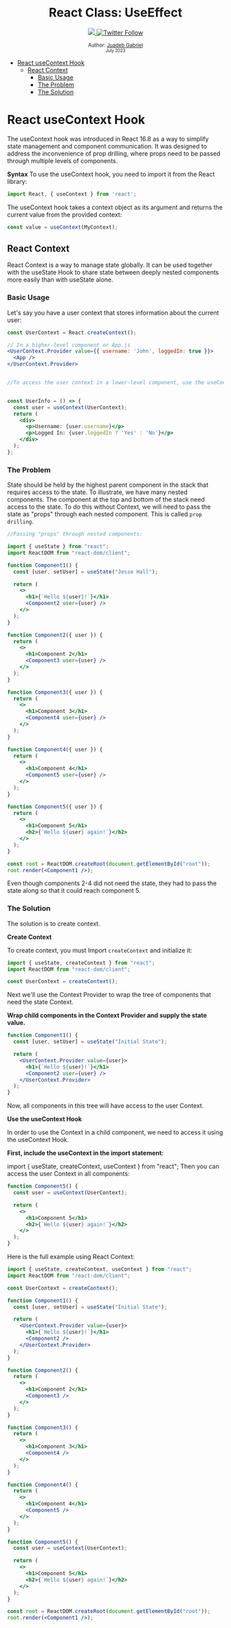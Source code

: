 <div align="center">
  <h1> React Class: UseEffect</h1>
  <a class="header-badge" target="_blank" href="https://www.linkedin.com/in/juadebade/">
  <img src="https://img.shields.io/badge/style--5eba00.svg?label=LinkedIn&logo=linkedin&style=social">
  </a>
  <a class="header-badge" target="_blank" href="https://twitter.com/Juadeb1">
  <img alt="Twitter Follow" src="https://img.shields.io/twitter/follow/Juadeb1?style=social">
  </a>

<sub>Author:
<a href="https://www.linkedin.com/in/juadebade/" target="_blank">Juadeb Gabriel</a><br>
<small> July 2023</small>
</sub>

</div>

- [React useContext Hook](#react-usecontext-hook)
  - [React Context](#react-context)
    - [Basic Usage](#basic-usage)
    - [The Problem](#the-problem)
    - [The Solution](#the-solution)

# React useContext Hook

The useContext hook was introduced in React 16.8 as a way to simplify state management and component communication. It was designed to address the inconvenience of prop drilling, where props need to be passed through multiple levels of components.

**Syntax**
To use the useContext hook, you need to import it from the React library:

```jsx
import React, { useContext } from 'react';
```

The useContext hook takes a context object as its argument and returns the current value from the provided context:

```jsx
const value = useContext(MyContext);
```

## React Context

React Context is a way to manage state globally. It can be used together with the useState Hook to share state between deeply nested components more easily than with useState alone.

### Basic Usage

Let's say you have a user context that stores information about the current user:

```jsx
const UserContext = React.createContext();

// In a higher-level component or App.js
<UserContext.Provider value={{ username: 'John', loggedIn: true }}>
  <App />
</UserContext.Provider>


//To access the user context in a lower-level component, use the useContext hook:


const UserInfo = () => {
  const user = useContext(UserContext);
  return (
    <div>
      <p>Username: {user.username}</p>
      <p>Logged In: {user.loggedIn ? 'Yes' : 'No'}</p>
    </div>
  );
};
```

### The Problem

State should be held by the highest parent component in the stack that requires access to the state. To illustrate, we have many nested components. The component at the top and bottom of the stack need access to the state. To do this without Context, we will need to pass the state as "props" through each nested component. This is called `prop drilling`.

```jsx
//Passing "props" through nested components:

import { useState } from "react";
import ReactDOM from "react-dom/client";

function Component1() {
  const [user, setUser] = useState("Jesse Hall");

  return (
    <>
      <h1>{`Hello ${user}!`}</h1>
      <Component2 user={user} />
    </>
  );
}

function Component2({ user }) {
  return (
    <>
      <h1>Component 2</h1>
      <Component3 user={user} />
    </>
  );
}

function Component3({ user }) {
  return (
    <>
      <h1>Component 3</h1>
      <Component4 user={user} />
    </>
  );
}

function Component4({ user }) {
  return (
    <>
      <h1>Component 4</h1>
      <Component5 user={user} />
    </>
  );
}

function Component5({ user }) {
  return (
    <>
      <h1>Component 5</h1>
      <h2>{`Hello ${user} again!`}</h2>
    </>
  );
}

const root = ReactDOM.createRoot(document.getElementById("root"));
root.render(<Component1 />);
```

Even though components 2-4 did not need the state, they had to pass the state along so that it could reach component 5.

### The Solution

The solution is to create context.

**Create Context**

To create context, you must Import `createContext` and initialize it:

```jsx
import { useState, createContext } from "react";
import ReactDOM from "react-dom/client";

const UserContext = createContext();
```

Next we'll use the Context Provider to wrap the tree of components that need the state Context.

**Wrap child components in the Context Provider and supply the state value.**

```jsx
function Component1() {
  const [user, setUser] = useState("Initial State");

  return (
    <UserContext.Provider value={user}>
      <h1>{`Hello ${user}!`}</h1>
      <Component2 user={user} />
    </UserContext.Provider>
  );
}
```

Now, all components in this tree will have access to the user Context.

**Use the useContext Hook**

In order to use the Context in a child component, we need to access it using the useContext Hook.

**First, include the useContext in the import statement:**

import { useState, createContext, useContext } from "react";
Then you can access the user Context in all components:

```jsx
function Component5() {
  const user = useContext(UserContext);

  return (
    <>
      <h1>Component 5</h1>
      <h2>{`Hello ${user} again!`}</h2>
    </>
  );
}
```

Here is the full example using React Context:

```jsx
import { useState, createContext, useContext } from "react";
import ReactDOM from "react-dom/client";

const UserContext = createContext();

function Component1() {
  const [user, setUser] = useState("Initial State");

  return (
    <UserContext.Provider value={user}>
      <h1>{`Hello ${user}!`}</h1>
      <Component2 />
    </UserContext.Provider>
  );
}

function Component2() {
  return (
    <>
      <h1>Component 2</h1>
      <Component3 />
    </>
  );
}

function Component3() {
  return (
    <>
      <h1>Component 3</h1>
      <Component4 />
    </>
  );
}

function Component4() {
  return (
    <>
      <h1>Component 4</h1>
      <Component5 />
    </>
  );
}

function Component5() {
  const user = useContext(UserContext);

  return (
    <>
      <h1>Component 5</h1>
      <h2>{`Hello ${user} again!`}</h2>
    </>
  );
}

const root = ReactDOM.createRoot(document.getElementById("root"));
root.render(<Component1 />);
```
